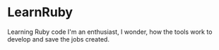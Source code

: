 # LearnRuby
Learning Ruby code
I'm an enthusiast, I wonder, how the tools work to develop and save the jobs created.
